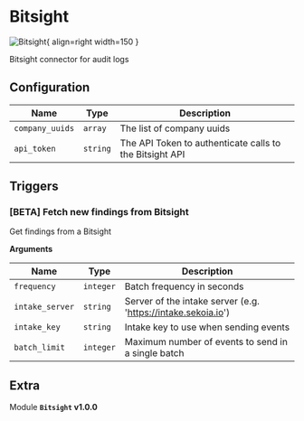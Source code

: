 # Bitsight

![Bitsight](/assets/playbooks/library/bitsight.png){ align=right width=150 }

Bitsight connector for audit logs

## Configuration

| Name      |  Type   |  Description  |
| --------- | ------- | --------------------------- |
| `company_uuids` | `array` | The list of company uuids |
| `api_token` | `string` | The API Token to authenticate calls to the Bitsight API |

## Triggers

### [BETA] Fetch new findings from Bitsight

Get findings from a Bitsight

**Arguments**

| Name      |  Type   |  Description  |
| --------- | ------- | --------------------------- |
| `frequency` | `integer` | Batch frequency in seconds |
| `intake_server` | `string` | Server of the intake server (e.g. 'https://intake.sekoia.io') |
| `intake_key` | `string` | Intake key to use when sending events |
| `batch_limit` | `integer` | Maximum number of events to send in a single batch |


## Extra

Module **`Bitsight` v1.0.0**
